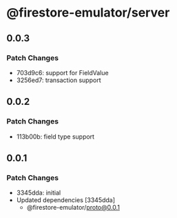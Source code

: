 # @firestore-emulator/server

## 0.0.3

### Patch Changes

- 703d9c6: support for FieldValue
- 3256ed7: transaction support

## 0.0.2

### Patch Changes

- 113b00b: field type support

## 0.0.1

### Patch Changes

- 3345dda: initial
- Updated dependencies [3345dda]
  - @firestore-emulator/proto@0.0.1

